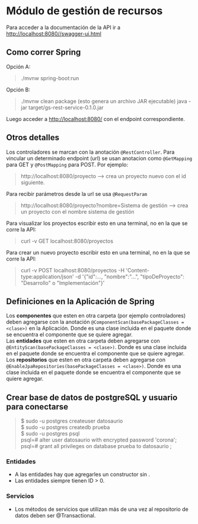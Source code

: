 # Módulo de gestión de recursos
Para acceder a la documentación de la API ir a [http://localhost:8080//swagger-ui.html](http://localhost:8080/swagger-ui.html)

## Como correr Spring  
Opción A:
> ./mvnw spring-boot:run  

Opción B:
> ./mvnw clean package  (esto genera un archivo JAR ejecutable)
> java -jar target/gs-rest-service-0.1.0.jar  

Luego acceder a [http://localhost:8080/](http://localhost:8080/) con el endpoint correspondiente.

## Otros detalles  
Los controladores se marcan con la anotación `@RestController`.
Para vincular un determinado endpoint (url) se usan anotacion como `@GetMapping` para GET y `@PostMapping` para POST. Por ejemplo:
> http://localhost:8080/proyecto --> crea un proyecto nuevo con el id siguiente.  

Para recibir parámetros desde la url se usa `@RequestParam`
> http://localhost:8080/proyecto?nombre=Sistema de gestión --> crea un proyecto con el nombre sistema de gestión  

Para visualizar los proyectos escribir esto en una terminal, no en la que se corre la API:
> curl -v GET localhost:8080/proyectos  

Para crear un nuevo proyecto escribir esto en una terminal, no en la que se corre la API:
> curl -v POST localhost:8080/proyectos -H 'Content-type:application/json' -d '{"id":..., "nombre":"...", "tipoDeProyecto": "Desarrollo" o "Implementación"}'  

## Definiciones en la Aplicación de Spring
Los **componentes** que esten en otra carpeta (por ejemplo controladores) deben agregarse con la anotación `@ComponentScan(basePackageClasses = <clase>)` en la Aplicación. Donde <clase> es una clase incluida en el paquete donde se encuentra el componente que se quiere agregar.  
Las **entidades** que esten en otra carpeta deben agregarse con `@EntityScan(basePackageClasses = <clase>)`. Donde <clase> es una clase incluida en el paquete donde se encuentra el componente que se quiere agregar.  
Los **repositorios** que esten en otra carpeta deben agregarse con `@EnableJpaRepositories(basePackageClasses = <clase>)`. Donde <clase> es una clase incluida en el paquete donde se encuentra el componente que se quiere agregar.  

## Crear base de datos de postgreSQL y usuario para conectarse
>$ sudo -u postgres createuser datosaurio  
$ sudo -u postgres createdb prueba  
$ sudo -u postgres psql  
psql=# alter user datosaurio with encrypted password 'corona';  
psql=# grant all privileges on database prueba to datosaurio ;    
  
### Entidades  
- A las entidades hay que agregarles un constructor sin .  
- Las entidades siempre tienen ID > 0.  
  
### Servicios  
- Los métodos de servicios que utilizan más de una vez al repositorio de datos deben ser @Transactional.  